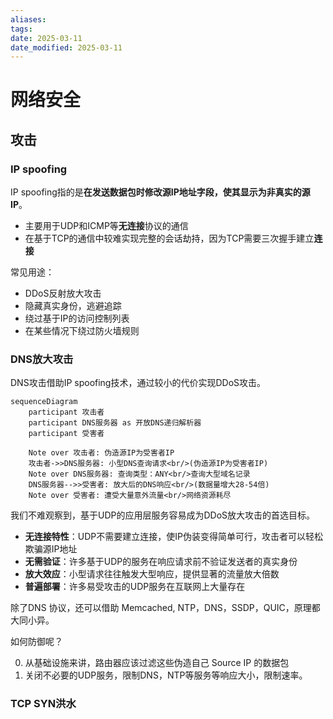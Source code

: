 ```yaml
---
aliases: 
tags: 
date: 2025-03-11
date_modified: 2025-03-11
---
```


# 网络安全

## 攻击

### IP spoofing

IP spoofing指的是**在发送数据包时修改源IP地址字段，使其显示为非真实的源IP**。

- 主要用于UDP和ICMP等**无连接**协议的通信
- 在基于TCP的通信中较难实现完整的会话劫持，因为TCP需要三次握手建立**连接**

常见用途：

- DDoS反射放大攻击
- 隐藏真实身份，逃避追踪
- 绕过基于IP的访问控制列表
- 在某些情况下绕过防火墙规则

### DNS放大攻击

DNS攻击借助IP spoofing技术，通过较小的代价实现DDoS攻击。

```mermaid
sequenceDiagram
    participant 攻击者
    participant DNS服务器 as 开放DNS递归解析器
    participant 受害者
    
    Note over 攻击者: 伪造源IP为受害者IP
    攻击者->>DNS服务器: 小型DNS查询请求<br/>(伪造源IP为受害者IP)
    Note over DNS服务器: 查询类型：ANY<br/>查询大型域名记录
    DNS服务器-->>受害者: 放大后的DNS响应<br/>(数据量增大28-54倍)
    Note over 受害者: 遭受大量意外流量<br/>网络资源耗尽
```

我们不难观察到，基于UDP的应用层服务容易成为DDoS放大攻击的首选目标。

- **无连接特性**：UDP不需要建立连接，使IP伪装变得简单可行，攻击者可以轻松欺骗源IP地址
- **无需验证**：许多基于UDP的服务在响应请求前不验证发送者的真实身份
- **放大效应**：小型请求往往触发大型响应，提供显著的流量放大倍数
- **普遍部署**：许多易受攻击的UDP服务在互联网上大量存在

除了DNS 协议，还可以借助 Memcached, NTP，DNS，SSDP，QUIC，原理都大同小异。

如何防御呢？

0. 从基础设施来讲，路由器应该过滤这些伪造自己 Source IP 的数据包
1. 关闭不必要的UDP服务，限制DNS，NTP等服务等响应大小，限制速率。

### TCP SYN洪水

